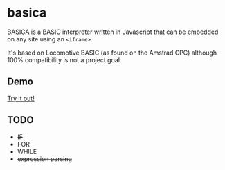 # basica

BASICA is a BASIC interpreter written in Javascript that can be embedded on any site using an `<iframe>`.

It's based on Locomotive BASIC (as found on the Amstrad CPC) although 100% compatibility is not a project goal.

## Demo

[Try it out!](http://labs.curiouschip.com/basica/embed/)

## TODO

  * <del>IF</del>
  * FOR
  * WHILE
  * <del>expression parsing</del>
